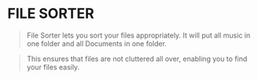 # FILE SORTER

> File Sorter lets you sort your files appropriately. It will put all music in one folder and all
> Documents in one folder.

> This ensures that files are not cluttered all over, enabling you to find your files easily.

